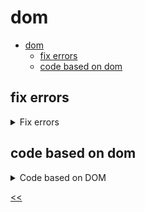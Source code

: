 # dom

- [dom](#dom)
  - [fix errors](#fix-errors)
  - [code based on dom](#code-based-on-dom)
 
## fix errors
<details>
<summary>Fix errors</summary>

### description
Fix the HTML code so that it matches the following DOM tree:
<br/>
![dom tree](./fix-code.jfif)
<br/>

You can copy the text of the web page from here:

* Design Studio
* Design project of your apartment
* Find out the price

### solution
[fix-code.html](./fix-code.html)

</details>
 
## code based on dom
<details>
<summary>Code based on DOM</summary>

### description
Write HTML code based on this DOM:
<br/>
![dom tree](./code-base.jfif)
<br/>

You can copy the text of the web page from here:
* COVID-19
* Common Symptoms

### solution
[code-base.html](./code-base.html)

</details>

[<<](../../../README.md)
<!--
:%s/\(Sample \(Input\|Output\) \d:\)\n\(.*\)/```\r\r**\1**\r```\3/gc
-->
